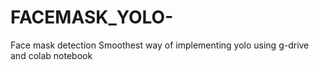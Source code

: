 # FACEMASK_YOLO-
Face mask detection 
Smoothest way of implementing yolo using g-drive and colab notebook 
